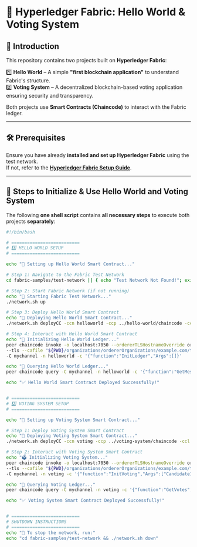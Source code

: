 # 🚀 Hyperledger Fabric: Hello World & Voting System

## 📌 Introduction

This repository contains two projects built on **Hyperledger Fabric**:

1️⃣ **Hello World** – A simple **"first blockchain application"** to understand Fabric's structure.  
2️⃣ **Voting System** – A decentralized blockchain-based voting application ensuring security and transparency.  

Both projects use **Smart Contracts (Chaincode)** to interact with the Fabric ledger.

---

## 🛠️ Prerequisites

Ensure you have already **installed and set up Hyperledger Fabric** using the test network.  
If not, refer to the **[Hyperledger Fabric Setup Guide](https://github.com/hyperledger/fabric-samples)**.

---

## 🚀 Steps to Initialize & Use **Hello World** and **Voting System**

The following **one shell script** contains **all necessary steps** to execute both projects **separately**:

```sh
#!/bin/bash

# ==========================
# 1️⃣ HELLO WORLD SETUP
# ==========================

echo "🚀 Setting up Hello World Smart Contract..."

# Step 1: Navigate to the Fabric Test Network
cd fabric-samples/test-network || { echo "Test Network Not Found!"; exit 1; }

# Step 2: Start Fabric Network (if not running)
echo "🔄 Starting Fabric Test Network..."
./network.sh up

# Step 3: Deploy Hello World Smart Contract
echo "📜 Deploying Hello World Smart Contract..."
./network.sh deployCC -ccn helloworld -ccp ../hello-world/chaincode -ccl go

# Step 4: Interact with Hello World Smart Contract
echo "📝 Initializing Hello World Ledger..."
peer chaincode invoke -o localhost:7050 --ordererTLSHostnameOverride orderer.example.com \
--tls --cafile "${PWD}/organizations/ordererOrganizations/example.com/tlsca/tlsca.example.com-cert.pem" \
-C mychannel -n helloworld -c '{"function":"InitLedger","Args":[]}'

echo "📢 Querying Hello World Ledger..."
peer chaincode query -C mychannel -n helloworld -c '{"function":"GetMessage","Args":[]}'

echo "✅ Hello World Smart Contract Deployed Successfully!"


# ==========================
# 2️⃣ VOTING SYSTEM SETUP
# ==========================

echo "🚀 Setting up Voting System Smart Contract..."

# Step 1: Deploy Voting System Smart Contract
echo "📜 Deploying Voting System Smart Contract..."
./network.sh deployCC -ccn voting -ccp ../voting-system/chaincode -ccl go

# Step 2: Interact with Voting System Smart Contract
echo "🗳️ Initializing Voting System..."
peer chaincode invoke -o localhost:7050 --ordererTLSHostnameOverride orderer.example.com \
--tls --cafile "${PWD}/organizations/ordererOrganizations/example.com/tlsca/tlsca.example.com-cert.pem" \
-C mychannel -n voting -c '{"function":"InitVoting","Args":["Candidate1", "Candidate2"]}'

echo "📢 Querying Voting Ledger..."
peer chaincode query -C mychannel -n voting -c '{"function":"GetVotes","Args":[]}'

echo "✅ Voting System Smart Contract Deployed Successfully!"


# ==========================
# SHUTDOWN INSTRUCTIONS
# ==========================
echo "🔴 To stop the network, run:"
echo "cd fabric-samples/test-network && ./network.sh down"
